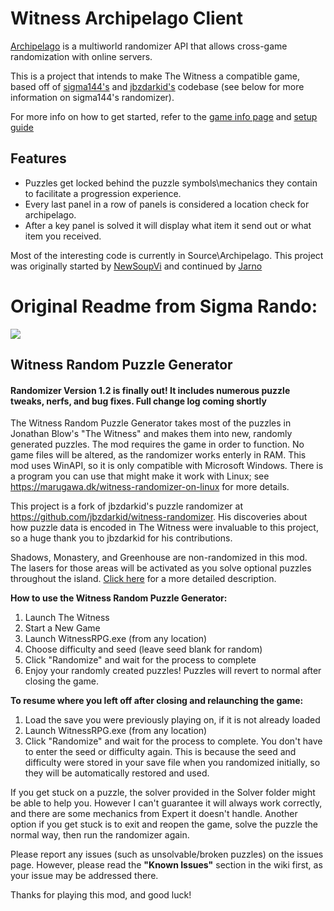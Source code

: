 # Witness Archipelago Client

[Archipelago](https://archipelago.gg/) is a multiworld randomizer API that allows cross-game randomization with online servers.

This is a project that intends to make The Witness a compatible game, based off of [sigma144's](https://github.com/sigma144/witness-randomizer) and [jbzdarkid's](https://github.com/jbzdarkid/witness-randomizer) codebase (see below for more information on sigma144's randomizer).

For more info on how to get started, refer to the [game info page](https://archipelago.gg/games/The%20Witness/info/en) and [setup guide](https://archipelago.gg/tutorial/The%20Witness/setup/en)

## Features
-  Puzzles get locked behind the puzzle symbols\mechanics they contain to facilitate a progression experience.
-  Every last panel in a row of panels is considered a location check for archipelago.
-  After a key panel is solved it will display what item it send out or what item you received.

Most of the interesting code is currently in Source\Archipelago. 
This project was originally started by [NewSoupVi](https://github.com/newsoupvi) and continued by [Jarno](https://github.com/JarnoWesthof)

# Original Readme from Sigma Rando:

![](https://github.com/sigma144/witness-randomizer/blob/master/example.png)

## Witness Random Puzzle Generator

#### Randomizer Version 1.2 is finally out! It includes numerous puzzle tweaks, nerfs, and bug fixes. Full change log coming shortly

The Witness Random Puzzle Generator takes most of the puzzles in Jonathan Blow's "The Witness" and makes them into new, randomly generated puzzles. The mod requires the game in order to function. No game files will be altered, as the randomizer works enterly in RAM. This mod uses WinAPI, so it is only compatible with Microsoft Windows. There is a program you can use that might make it work with Linux; see https://marugawa.dk/witness-randomizer-on-linux for more details.

This project is a fork of jbzdarkid's puzzle randomizer at https://github.com/jbzdarkid/witness-randomizer. His discoveries about how puzzle data is encoded in The Witness were invaluable to this project, so a huge thank you to jbzdarkid for his contributions.

Shadows, Monastery, and Greenhouse are non-randomized in this mod. The lasers for those areas will be activated as you solve optional puzzles throughout the island. [Click here](https://github.com/sigma144/witness-randomizer/wiki/Activation-Triggers) for a more detailed description.

**How to use the Witness Random Puzzle Generator:**

1. Launch The Witness
2. Start a New Game
3. Launch WitnessRPG.exe (from any location)
4. Choose difficulty and seed (leave seed blank for random)
5. Click "Randomize" and wait for the process to complete
6. Enjoy your randomly created puzzles! Puzzles will revert to normal after closing the game.

**To resume where you left off after closing and relaunching the game:**

1. Load the save you were previously playing on, if it is not already loaded
2. Launch WitnessRPG.exe (from any location)
3. Click "Randomize" and wait for the process to complete. You don't have to enter the seed or difficulty again. This is because the seed and difficulty were stored in your save file when you randomized initially, so they will be automatically restored and used.


If you get stuck on a puzzle, the solver provided in the Solver folder might be able to help you. However I can't guarantee it will always work correctly, and there are some mechanics from Expert it doesn't handle. Another option if you get stuck is to exit and reopen the game, solve the puzzle the normal way, then run the randomizer again.

Please report any issues (such as unsolvable/broken puzzles) on the issues page. However, please read the **"Known Issues"** section in the wiki first, as your issue may be addressed there.

Thanks for playing this mod, and good luck!
